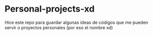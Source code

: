 # Personal-projects-xd
Hice este repo para guardar algunas ideas de códigos que me pueden servir o proyectos personales (por eso el nombre xd)
